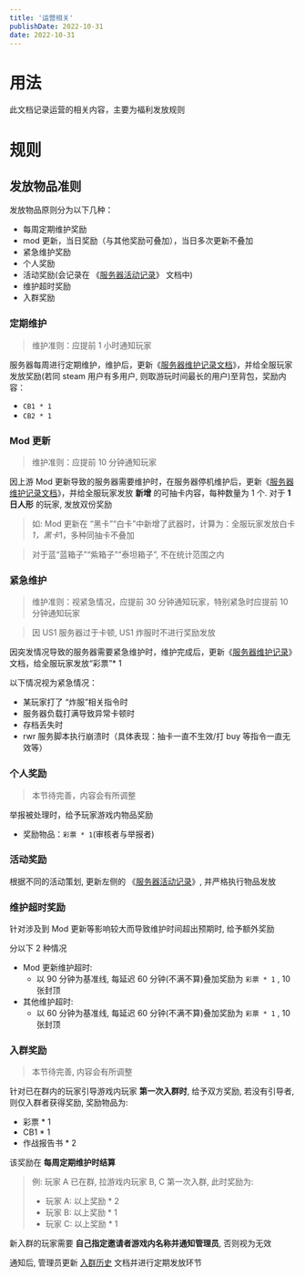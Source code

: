 ```yaml
---
title: '运营相关'
publishDate: 2022-10-31
date: 2022-10-31
---
```


# 用法

此文档记录运营的相关内容，主要为福利发放规则

# 规则

## 发放物品准则

发放物品原则分为以下几种：

-   每周定期维护奖励
-   mod 更新，当日奖励（与其他奖励可叠加），当日多次更新不叠加
-   紧急维护奖励
-   个人奖励
-   活动奖励(会记录在 《[服务器活动记录](https://www.yuque.com/zhaozisong/rwr-gfl-imba/qddxgg)》 文档中)
-   维护超时奖励
-   入群奖励

### 定期维护

> 维护准则：应提前 1 小时通知玩家

服务器每周进行定期维护，维护后，更新《[服务器维护记录文档](https://www.yuque.com/zhaozisong/rwr-gfl-imba/dtaqkd)》，并给全服玩家发放奖励(若同 steam 用户有多用户, 则取游玩时间最长的用户)至背包，奖励内容：

-   `CB1 * 1`
-   `CB2 * 1`

### Mod 更新

> 维护准则：应提前 10 分钟通知玩家

因上游 Mod 更新导致的服务器需要维护时，在服务器停机维护后，更新《[服务器维护记录文档](https://www.yuque.com/zhaozisong/rwr-gfl-imba/dtaqkd)》，并给全服玩家发放 **新增** 的可抽卡内容，每种数量为 1 个.
对于 **1 日人形** 的玩家, 发放双份奖励

> 如: Mod 更新在 “黑卡”“白卡”中新增了武器时，计算为：全服玩家发放白卡*1，黑卡*1，多种同抽卡不叠加

> 对于蓝“蓝箱子”“紫箱子”“泰坦箱子”, 不在统计范围之内

### 紧急维护

> 维护准则：视紧急情况，应提前 30 分钟通知玩家，特别紧急时应提前 10 分钟通知玩家

> 因 US1 服务器过于卡顿, US1 炸服时不进行奖励发放

因突发情况导致的服务器需要紧急维护时，维护完成后，更新《[服务器维护记录](https://www.yuque.com/zhaozisong/rwr-gfl-imba/dtaqkd)》文档，给全服玩家发放“彩票”\* 1

以下情况视为紧急情况：

-   某玩家打了 “炸服”相关指令时
-   服务器负载打满导致异常卡顿时
-   存档丢失时
-   rwr 服务脚本执行崩溃时（具体表现：抽卡一直不生效/打 buy 等指令一直无效等）

### 个人奖励

> 本节待完善，内容会有所调整

举报被处理时，给予玩家游戏内物品奖励

-   奖励物品：`彩票 * 1`(审核者与举报者)

### 活动奖励

根据不同的活动策划, 更新左侧的 《[服务器活动记录](https://www.yuque.com/zhaozisong/rwr-gfl-imba/qddxgg)》, 并严格执行物品发放

### 维护超时奖励

针对涉及到 Mod 更新等影响较大而导致维护时间超出预期时, 给予额外奖励

分以下 2 种情况

-   Mod 更新维护超时:
    -   以 90 分钟为基准线, 每延迟 60 分钟(不满不算)叠加奖励为 `彩票 * 1` , 10 张封顶
-   其他维护超时:
    -   以 60 分钟为基准线, 每延迟 60 分钟(不满不算)叠加奖励为 `彩票 * 1` , 10 张封顶

### 入群奖励

> 本节待完善, 内容会有所调整

针对已在群内的玩家引导游戏内玩家 **第一次入群时**, 给予双方奖励, 若没有引导者, 则仅入群者获得奖励, 奖励物品为:

-   彩票 \* 1
-   CB1 \* 1
-   作战报告书 \* 2

该奖励在 **每周定期维护时结算**

> 例: 玩家 A 已在群, 拉游戏内玩家 B, C 第一次入群, 此时奖励为:
>
> -   玩家 A: 以上奖励 \* 2
> -   玩家 B: 以上奖励 \* 1
> -   玩家 C: 以上奖励 \* 1

新入群的玩家需要 **自己指定邀请者游戏内名称并通知管理员**, 否则视为无效

通知后, 管理员更新 [入群历史](https://www.yuque.com/zhaozisong/rwr-gfl-imba/tahxh1) 文档并进行定期发放环节
